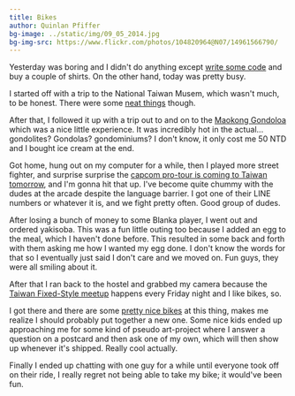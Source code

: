 ```yaml
---
title: Bikes
author: Quinlan Pfiffer
bg-image: ../static/img/09_05_2014.jpg
bg-img-src: https://www.flickr.com/photos/104820964@N07/14961566790/
---
```


Yesterday was boring and I didn't do anything except [write some
code](http://shithouse.tv/) and buy a couple of shirts. On the other hand, today
was pretty busy.

I started off with a trip to the National Taiwan Musem, which wasn't much, to be
honest. There were some [neat
things](https://www.flickr.com/photos/104820964@N07/15145535052/) though.

After that, I followed it up with a trip out
to and on to the [Maokong Gondoloa](https://en.wikipedia.org/wiki/Maokong_Gondola)
which was a nice little experience. It was incredibly hot in the actual...
gondolites? Gondolas? gondominiums? I don't know, it only cost me 50 NTD and I
bought ice cream at the end.

Got home, hung out on my computer for a while, then I played more street
fighter, and surprise surprise the [capcom pro-tour is coming to Taiwan
tomorrow](http://www.razerzone.com/capcomprotour-asia/), and I'm gonna hit that
up. I've become quite chummy with the dudes at the arcade despite the language
barrier. I got one of their LINE numbers or whatever it is, and we fight pretty
often. Good group of dudes.

After losing a bunch of money to some Blanka player, I went out and ordered
yakisoba. This was a fun little outing too because I added an egg to the meal,
which I haven't done before. This resulted in some back and forth with them
asking me how I wanted my egg done. I don't know the words for that so I
eventually just said I don't care and we moved on. Fun guys, they were all
smiling about it.

After that I ran back to the hostel and grabbed my camera because the [Taiwan
Fixed-Style meetup](https://zh-tw.facebook.com/FIXEDSTYLETEAM) happens every
Friday night and I like bikes, so.

I got there and there are some [pretty nice bikes](https://www.flickr.com/photos/104820964@N07/14961570030/) at this thing,
makes me realize I should probably put together a new one. Some nice kids ended
up approaching me for some kind of pseudo art-project where I answer a question
on a postcard and then ask one of my own, which will then show up whenever it's
shipped. Really cool actually.

Finally I ended up chatting with one guy for a while until everyone took off on
their ride, I really regret not being able to take my bike; it would've been fun.
